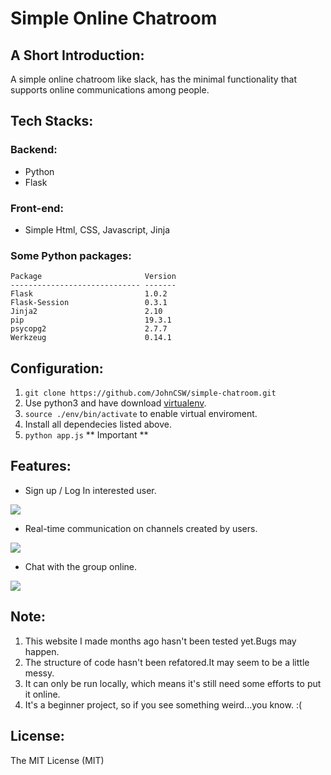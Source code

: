 
# Simple Online Chatroom

## A Short Introduction:
A simple online chatroom like slack, has the minimal functionality
that supports online communications among people.
## Tech Stacks:
### Backend:
* Python
* Flask
### Front-end:
* Simple Html, CSS, Javascript, Jinja
### Some Python packages:

```
Package                       Version
----------------------------- -------
Flask                         1.0.2  
Flask-Session                 0.3.1  
Jinja2                        2.10   
pip                           19.3.1 
psycopg2                      2.7.7  
Werkzeug                      0.14.1 
```

## Configuration:
1. `git clone https://github.com/JohnCSW/simple-chatroom.git`
2. Use python3 and have download [virtualenv](https://virtualenv.pypa.io/en/latest/).
3. `source ./env/bin/activate` to enable virtual enviroment.
4. Install all dependecies listed above.
5. `python app.js` ** Important **

## Features:
* Sign up / Log In interested user.
<img src='./readme-src/Chat_User'>

* Real-time communication on channels created by users.
<img src='./readme-src/Chat_Message'>

* Chat with the group online.
<img src='./readme-src/Chat_Group'>

## Note:

1. This website I made months ago hasn't been tested yet.Bugs may happen.
2. The structure of code hasn't been refatored.It may seem to be a little messy.
3. It can only be run locally, which means it's still need some efforts to put it online.
4. It's a beginner project, so if you see something weird...you know. :(

## License:

The MIT License (MIT)
